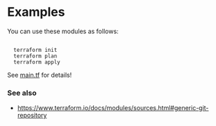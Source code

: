 # Examples

You can use these modules as follows:

```

  terraform init
  terraform plan
  terraform apply

```

See [main.tf](https://github.com/centriascolocation/terraform-aws-security/blob/master/examples/complete/main.tf) for details!

### See also

* https://www.terraform.io/docs/modules/sources.html#generic-git-repository
